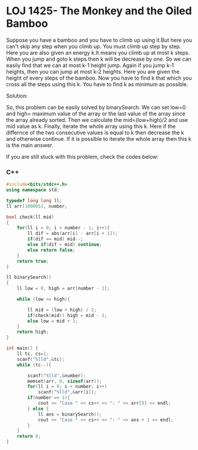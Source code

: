 # LOJ 1425- The Monkey and the Oiled Bamboo

Suppose you have a bamboo and you have to climb up using it.But here you can't skip any step when you climb up.
You must climb up step by step. Here you are also given an energy k.It means you climb up at most k steps.
When you jump and goto k steps then k will be decrease by one. So we can easily find that we can at most k-1 height jump.
Again if you jump k-1 heights, then you can jump at most k-2 heights.
Here you are given the height of every steps of the bamboo. Now you have to find k that which you cross all the steps using this k.
You have to find k as minimum as possible. 

Solution:

So, this problem can be easily solved by binarySearch.
We can set low=0 and high= maximum value of the array or the last value of the array since the array already sorted.
Then we calculate the mid=(low+high)/2 and use mid value as k.
Finally, iterate the whole array using this k.
Here if the differnce of the two consecutive values is equal to k then decrease the k and otherwise continue.
If it is possible to iterate the whole array then this k is the main answer.


If you are still stuck with this problem, check the codes below:

### C++ 

```c++
#include<bits/stdc++.h>
using namespace std;

typedef long long ll;
ll arr[100005], number;

bool check(ll mid)
{
    for(ll i = 0; i < number - 1; i++){
        ll dif = abs(arr[i] - arr[i + 1]);
        if(dif == mid) mid--;
        else if(dif < mid) continue;
        else return false;
    }
    return true;
}

ll binarySearch()
{
    ll low = 0, high = arr[number - 1];

    while (low <= high){

        ll mid = (low + high) / 2;
        if(check(mid)) high = mid - 1;
        else low = mid + 1;
    }
    return high;
}

int main() {
    ll tc, cs=1;
    scanf("%lld",&tc);
    while (tc--){

        scanf("%lld",&number);
        memset(arr, 0, sizeof(arr));
        for(ll i = 0; i < number; i++)
            scanf("%lld",&arr[i]);
        if(number == 1){
            cout << "Case " << cs++ << ": " << arr[0] << endl;
        } else {
            ll ans = binarySearch();
            cout << "Case " << cs++ << ": " << ans + 1 << endl;
        }   
    }
    return 0;
}
```
